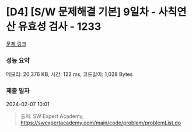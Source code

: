 # [D4] [S/W 문제해결 기본] 9일차 - 사칙연산 유효성 검사 - 1233 

[문제 링크](https://swexpertacademy.com/main/code/problem/problemDetail.do?contestProbId=AV141176AIwCFAYD) 

### 성능 요약

메모리: 20,376 KB, 시간: 122 ms, 코드길이: 1,028 Bytes

### 제출 일자

2024-02-07 10:01



> 출처: SW Expert Academy, https://swexpertacademy.com/main/code/problem/problemList.do